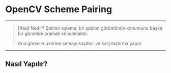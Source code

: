 # OpenCV Scheme Pairing

---

> [!faq] Nedir?
> Şablon eşleme, bir şablon görüntünün konumunu başka bir
> görselde aramak ve bulmaktır.
>
> Ana görselin üzerine şemayı kaydırır ve karşılaştırma yapar.

---

## Nasıl Yapılır?
